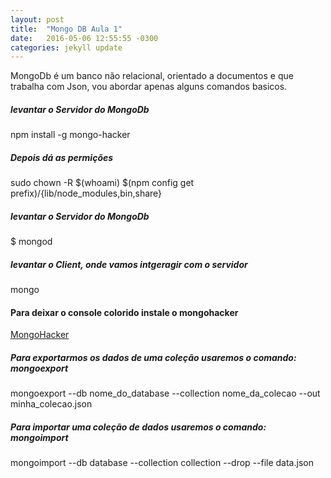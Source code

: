 ```yaml
---
layout: post
title:  "Mongo DB Aula 1"
date:   2016-05-06 12:55:55 -0300
categories: jekyll update
---
```



MongoDb é um banco não relacional, orientado a documentos e que trabalha com Json, vou abordar apenas alguns comandos basicos.


##### levantar o Servidor do MongoDb
npm install -g mongo-hacker

##### Depois dá as permições
sudo chown -R $(whoami) $(npm config get prefix)/{lib/node_modules,bin,share}

##### levantar o Servidor do MongoDb
$ mongod

##### levantar o Client, onde vamos intgeragir com o servidor
mongo

#### Para deixar o console colorido instale o mongohacker
[MongoHacker](http://tylerbrock.github.io/mongo-hacker/)

##### Para exportarmos os dados de uma coleção usaremos o comando: mongoexport
mongoexport --db nome_do_database --collection nome_da_colecao --out minha_colecao.json

##### Para importar uma coleção de dados usaremos o comando: mongoimport
mongoimport --db database --collection collection --drop --file data.json

